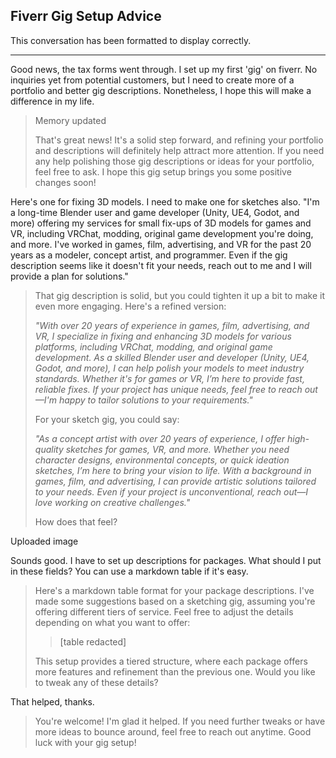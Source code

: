 ## Fiverr Gig Setup Advice
This conversation has been formatted to display correctly.

---

Good news, the tax forms went through. I set up my first 'gig' on fiverr. No inquiries yet from potential customers, but I need to create more of a portfolio and better gig descriptions. Nonetheless, I hope this will make a difference in my life.


>     
> Memory updated   
>     
> That's great news! It's a solid step forward, and refining your portfolio and descriptions will definitely help attract more attention. If you need any help polishing those gig descriptions or ideas for your portfolio, feel free to ask. I hope this gig setup brings you some positive changes soon!    


Here's one for fixing 3D models. I need to make one for sketches also. "I'm a long-time Blender user and game developer (Unity, UE4, Godot, and more) offering my services for small fix-ups of 3D models for games and VR, including VRChat, modding, original game development you're doing, and more. I've worked in games, film, advertising, and VR for the past 20 years as a modeler, concept artist, and programmer. Even if the gig description seems like it doesn't fit your needs, reach out to me and I will provide a plan for solutions."


>     
> That gig description is solid, but you could tighten it up a bit to make it even more engaging. Here's a refined version:   
>     
> *"With over 20 years of experience in games, film, advertising, and VR, I specialize in fixing and enhancing 3D models for various platforms, including VRChat, modding, and original game development. As a skilled Blender user and developer (Unity, UE4, Godot, and more), I can help polish your models to meet industry standards. Whether it's for games or VR, I’m here to provide fast, reliable fixes. If your project has unique needs, feel free to reach out—I'm happy to tailor solutions to your requirements."*   
>     
> For your sketch gig, you could say:   
>     
> *"As a concept artist with over 20 years of experience, I offer high- quality sketches for games, VR, and more. Whether you need character designs, environmental concepts, or quick ideation sketches, I’m here to bring your vision to life. With a background in games, film, and advertising, I can provide artistic solutions tailored to your needs. Even if your project is unconventional, reach out—I love working on creative challenges."*   
>     
> How does that feel?    


Uploaded image

Sounds good. I have to set up descriptions for packages. What should I put in these fields? You can use a markdown table if it's easy. 


>     
> Here's a markdown table format for your package descriptions. I've made some suggestions based on a sketching gig, assuming you're offering different tiers of service. Feel free to adjust the details depending on what you want to offer:   
>     
> > [table redacted] 
>     
> This setup provides a tiered structure, where each package offers more features and refinement than the previous one. Would you like to tweak any of these details?    


That helped, thanks.


>     
> You're welcome! I'm glad it helped. If you need further tweaks or have more ideas to bounce around, feel free to reach out anytime. Good luck with your gig setup!    
